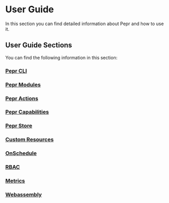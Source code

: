 # User Guide

In this section you can find detailed information about Pepr and how to use it.

## User Guide Sections

You can find the following information in this section:

### [Pepr CLI](../30_user-guide/10_pepr-cli.md)

### [Pepr Modules](../30_user-guide/20_pepr-modules.md)

### [Pepr Actions](../30_user-guide/30_actions.md)

### [Pepr Capabilities](../30_user-guide/40_capabilities.md)

### [Pepr Store](../30_user-guide/50_store.md)

### [Custom Resources](../30_user-guide/70_custom-resources.md)

### [OnSchedule](../30_user-guide/80_onschedule.md)

### [RBAC](../30_user-guide/90_rbac.md)

### [Metrics](../30_user-guide/100_metrics.md)

### [Webassembly](../30_user-guide/110_webassembly.md)
